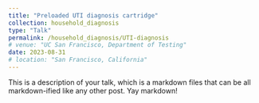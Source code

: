```yaml
---
title: "Preloaded UTI diagnosis cartridge"
collection: household_diagnosis
type: "Talk"
permalink: /household_diagnosis/UTI-diagnosis
# venue: "UC San Francisco, Department of Testing"
date: 2023-08-31
# location: "San Francisco, California"
---
```


This is a description of your talk, which is a markdown files that can be all markdown-ified like any other post. Yay markdown!
